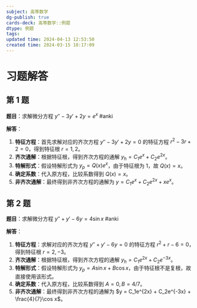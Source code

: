 ```yaml
---
subject: 高等数学
dg-publish: true
cards-deck: 高等数学::例题
dtype: 例题
tags: 
updated time: 2024-04-13 12:53:50
created time: 2024-03-15 18:17:09
---
```

# 习题解答

## 第 1 题

**题目**：求解微分方程 $y'' - 3y' + 2y = e^x$ #anki 

**解答**：
1. **特征方程**：首先求解对应的齐次方程 $y'' - 3y' + 2y = 0$ 的特征方程 $r^2 - 3r + 2 = 0$，得到特征根 $r = 1, 2$。
2. **齐次通解**：根据特征根，得到齐次方程的通解 $y_h = C_1e^x + C_2e^{2x}$。
3. **特解形式**：假设特解形式为 $y_p = Q(x)e^x$，由于特征根为 1，故 $Q(x) = x$。
4. **确定系数**：代入原方程，比较系数得到 $Q(x) = x$。
5. **非齐次通解**：最终得到非齐次方程的通解为 $y = C_1e^x + C_2e^{2x} + xe^x$。

## 第 2 题

**题目**：求解微分方程 $y'' + y' - 6y = 4\sin x$ #anki 

**解答**：
1. **特征方程**：求解对应的齐次方程 $y'' + y' - 6y = 0$ 的特征方程 $r^2 + r - 6 = 0$，得到特征根 $r = 2, -3$。
2. **齐次通解**：根据特征根，得到齐次方程的通解 $y_h = C_1e^{2x} + C_2e^{-3x}$。
3. **特解形式**：假设特解形式为 $y_p = A\sin x + B\cos x$，由于特征根不是复根，故直接使用该形式。
4. **确定系数**：代入原方程，比较系数得到 $A = 0, B = 4/7$。
5. **非齐次通解**：最终得到非齐次方程的通解为 $y = C_1e^{2x} + C_2e^{-3x} + \frac{4}{7}\cos x$。

